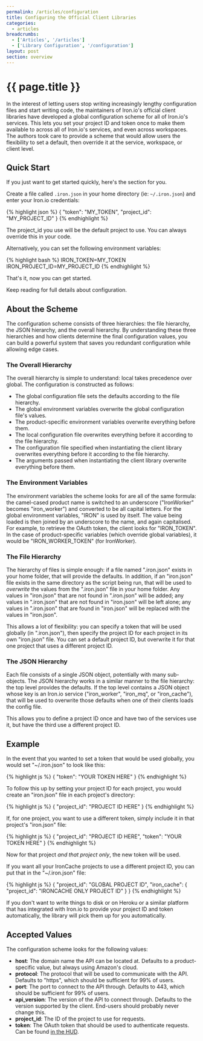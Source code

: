 ```yaml
---
permalink: /articles/configuration
title: Configuring the Official Client Libraries
categories:
  - articles
breadcrumbs:
  - ['Articles', '/articles']
  - ['Library Configuration', '/configuration']
layout: post
section: overview
---
```


# {{ page.title }}

In the interest of letting users stop writing increasingly lengthy configuration 
files and start writing code, the maintainers of Iron.io's official client 
libraries have developed a global configuration scheme for all of Iron.io's 
services. This lets you set your project ID and token once to make them 
available to across all of Iron.io's services, and even across workspaces. 
The authors took care to provide a scheme that would allow users the 
flexibility to set a default, then override it at the service, workspace, 
or client level.

## Quick Start

If you just want to get started quickly, here's the section for you.

Create a file called `.iron.json` in your home directory (ie: `~/.iron.json`) and enter your Iron.io credentials:

<div >
{% highlight json %}
{
    "token": "MY_TOKEN",
    "project_id": "MY_PROJECT_ID"
 }
{% endhighlight %}
</div>

The project_id you use will be the default project to use. You can always override this in your code.

Alternatively, you can set the following environment variables:

{% highlight bash %}
IRON_TOKEN=MY_TOKEN
IRON_PROJECT_ID=MY_PROJECT_ID
{% endhighlight %}

That's it, now you can get started.

Keep reading for full details about configuration.

## About the Scheme

The configuration scheme consists of three hierarchies: the file hierarchy, 
the JSON hierarchy, and the overall hierarchy. By understanding these three 
hierarchies and how clients determine the final configuration values, you 
can build a powerful system that saves you redundant configuration while 
allowing edge cases.

### The Overall Hierarchy

The overall hierarchy is simple to understand: local takes precedence 
over global. The configuration is constructed as follows:

* The global configuration file sets the defaults according to the file 
  hierarchy.
* The global environment variables overwrite the global configuration file's 
  values.
* The product-specific environment variables overwrite everything before 
  them.
* The local configuration file overwrites everything before it according 
  to the file hierarchy.
* The configuration file specified when instantiating the client library 
  overwrites everything before it according to the file hierarchy.
* The arguments passed when instantiating the client library overwrite 
  everything before them.

### The Environment Variables

The environment variables the scheme looks for are all of the same formula: 
the camel-cased product name is switched to an underscore ("IronWorker" 
becomes "iron_worker") and converted to be all capital letters. For the 
global environment variables, "IRON" is used by itself. The value being 
loaded is then joined by an underscore to the name, and again capitalised. 
For example, to retrieve the OAuth token, the client looks for "IRON_TOKEN". 
In the case of product-specific variables (which override global variables), 
it would be "IRON_WORKER_TOKEN" (for IronWorker).

### The File Hierarchy

The hierarchy of files is simple enough: if a file named ".iron.json" 
exists in your home folder, that will provide the defaults. In addition, 
if an "iron.json" file exists in the same directory as the script being 
run, that will be used to *overwrite* the values from the ".iron.json" 
file in your home folder. Any values in "iron.json" that are not found 
in ".iron.json" will be added; any values in ".iron.json" that are not 
found in "iron.json" will be left alone; any values in ".iron.json" that 
are found in "iron.json" will be replaced with the values in "iron.json".

This allows a lot of flexibility: you can specify a token that will be 
used globally (in ".iron.json"), then specify the project ID for each 
project in its own "iron.json" file. You can set a default project ID, 
but overwrite it for that one project that uses a different project ID.

### The JSON Hierarchy

Each file consists of a single JSON object, potentially with many sub-objects. 
The JSON hierarchy works in a similar manner to the file hierarchy: the 
top level provides the defaults. If the top level contains a JSON object 
whose key is an Iron.io service ("iron_worker", "iron_mq", or "iron_cache"), 
that will be used to overwrite those defaults when one of their clients 
loads the config file.

This allows you to define a project ID once and have two of the services 
use it, but have the third use a different project ID.

## Example

In the event that you wanted to set a token that would be used globally, 
you would set "~/.iron.json" to look like this:

{% highlight js %}
{
  "token": "YOUR TOKEN HERE"
}
{% endhighlight %}

To follow this up by setting your project ID for each project, you would 
create an "iron.json" file in each project's directory:

{% highlight js %}
{
  "project_id": "PROJECT ID HERE"
}
{% endhighlight %}

If, for one project, you want to use a different token, simply include it 
in that project's "iron.json" file:

{% highlight js %}
{
  "project_id": "PROJECT ID HERE",
  "token": "YOUR TOKEN HERE"
}
{% endhighlight %}

Now for that project *and that project only*, the new token will be used.

If you want all your IronCache projects to use a different project ID, you 
can put that in the "~/.iron.json" file:

{% highlight js %}
{
  "project_id": "GLOBAL PROJECT ID",
  "iron_cache": {
    "project_id": "IRONCACHE ONLY PROJECT ID"
  }
}
{% endhighlight %}

If you don't want to write things to disk or on Heroku or a similar platform 
that has integrated with Iron.io to provide your project ID and token 
automatically, the library will pick them up for you automatically.

## Accepted Values

The configuration scheme looks for the following values:

* **host**: The domain name the API can be located at. Defaults to a 
  product-specific value, but always using Amazon's cloud.
* **protocol**: The protocol that will be used to communicate with the API. 
  Defaults to "https", which should be sufficient for 99% of users.
* **port**: The port to connect to the API through. Defaults to 443, which 
  should be sufficient for 99% of users.
* **api_version**: The version of the API to connect through. Defaults to 
  the version supported by the client. End-users should probably never 
  change this.
* **project_id**: The ID of the project to use for requests.
* **token**: The OAuth token that should be used to authenticate requests. 
  Can be found [in the HUD](https://hud.iron.io/tokens).
